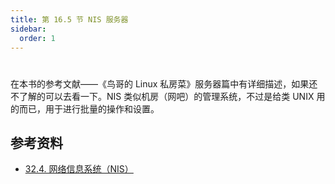 ```yaml
---
title: 第 16.5 节 NIS 服务器
sidebar:
  order: 1
---
```

# 

在本书的参考文献——《鸟哥的 Linux 私房菜》服务器篇中有详细描述，如果还不了解的可以去看一下。NIS 类似机房（网吧）的管理系统，不过是给类 UNIX 用的而已，用于进行批量的操作和设置。

## 参考资料

- [32.4. 网络信息系统（NIS）](https://handbook.bsdcn.org/di-32-zhang-wang-luo-fu-wu-qi/32.4.-wang-luo-xin-xi-xi-tong-nis.html)
